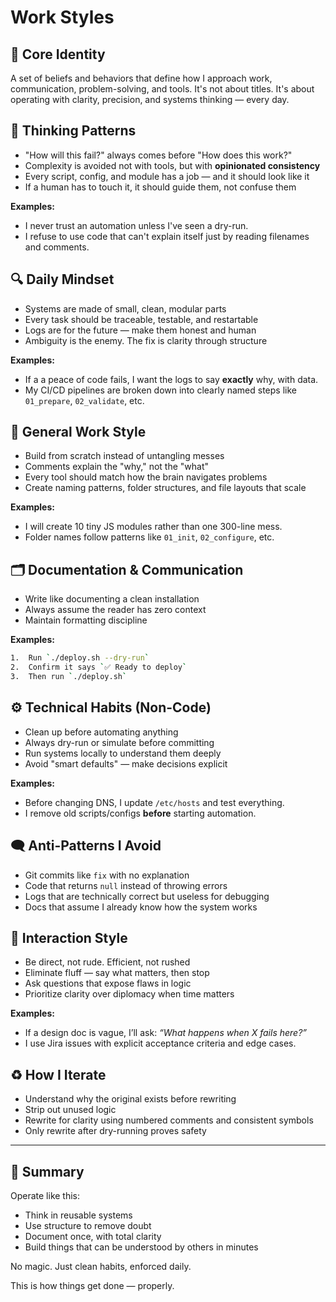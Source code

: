 # Work Styles

## 🌟 Core Identity

A set of beliefs and behaviors that define how I approach work, communication, problem-solving, and tools. It's not about titles. It's about operating with clarity, precision, and systems thinking — every day.

## 🧠 Thinking Patterns

* "How will this fail?" always comes before "How does this work?"
* Complexity is avoided not with tools, but with **opinionated consistency**
* Every script, config, and module has a job — and it should look like it
* If a human has to touch it, it should guide them, not confuse them

**Examples:**

* I never trust an automation unless I've seen a dry-run.
* I refuse to use code that can't explain itself just by reading filenames and comments.

## 🔍 Daily Mindset

* Systems are made of small, clean, modular parts
* Every task should be traceable, testable, and restartable
* Logs are for the future — make them honest and human
* Ambiguity is the enemy. The fix is clarity through structure

**Examples:**

* If a a peace of code fails, I want the logs to say **exactly** why, with data.
* My CI/CD pipelines are broken down into clearly named steps like `01_prepare`, `02_validate`, etc.

## 🧱 General Work Style

* Build from scratch instead of untangling messes
* Comments explain the "why," not the "what"
* Every tool should match how the brain navigates problems
* Create naming patterns, folder structures, and file layouts that scale

**Examples:**

* I will create 10 tiny JS modules rather than one 300-line mess.
* Folder names follow patterns like `01_init`, `02_configure`, etc.

## 🗂️ Documentation & Communication

* Write like documenting a clean installation
* Always assume the reader has zero context
* Maintain formatting discipline

**Examples:**

```sh
1.	Run `./deploy.sh --dry-run`
2.	Confirm it says `✅ Ready to deploy`
3.	Then run `./deploy.sh`
```

## ⚙️ Technical Habits (Non-Code)

* Clean up before automating anything
* Always dry-run or simulate before committing
* Run systems locally to understand them deeply
* Avoid "smart defaults" — make decisions explicit

**Examples:**

* Before changing DNS, I update `/etc/hosts` and test everything.
* I remove old scripts/configs **before** starting automation.

## 🗨️ Anti-Patterns I Avoid

* Git commits like `fix` with no explanation
* Code that returns `null` instead of throwing errors
* Logs that are technically correct but useless for debugging
* Docs that assume I already know how the system works

## 💬 Interaction Style

* Be direct, not rude. Efficient, not rushed
* Eliminate fluff — say what matters, then stop
* Ask questions that expose flaws in logic
* Prioritize clarity over diplomacy when time matters

**Examples:**

* If a design doc is vague, I’ll ask: *“What happens when X fails here?”*
* I use Jira issues with explicit acceptance criteria and edge cases.

## ♻️ How I Iterate

* Understand why the original exists before rewriting
* Strip out unused logic
* Rewrite for clarity using numbered comments and consistent symbols
* Only rewrite after dry-running proves safety

---

## 🧬 Summary

Operate like this:

* Think in reusable systems
* Use structure to remove doubt
* Document once, with total clarity
* Build things that can be understood by others in minutes

No magic. Just clean habits, enforced daily.

This is how things get done — properly.
